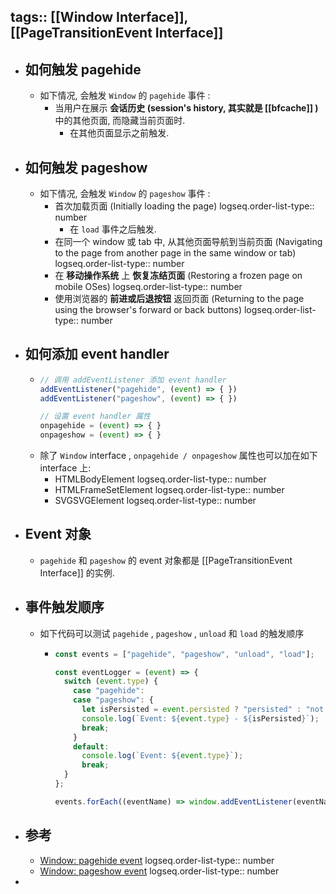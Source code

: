 tags:: [[Window Interface]], [[PageTransitionEvent Interface]]
---

- ## 如何触发 pagehide
	- 如下情况, 会触发 `Window` 的 `pagehide` 事件 :
		- 当用户在展示 **会话历史 (session's history, 其实就是 [[bfcache]] )** 中的其他页面, 而隐藏当前页面时.
			- 在其他页面显示之前触发.
- ## 如何触发 pageshow
	- 如下情况, 会触发 `Window` 的 `pageshow` 事件 :
		- 首次加载页面 (Initially loading the page)
		  logseq.order-list-type:: number
			- 在 `load` 事件之后触发.
		- 在同一个 window 或 tab 中, 从其他页面导航到当前页面 (Navigating to the page from another page in the same window or tab)
		  logseq.order-list-type:: number
		- 在 **移动操作系统** 上 **恢复冻结页面** (Restoring a frozen page on mobile OSes)
		  logseq.order-list-type:: number
		- 使用浏览器的 **前进或后退按钮** 返回页面 (Returning to the page using the browser's forward or back buttons)
		  logseq.order-list-type:: number
- ## 如何添加 event handler
	- ``` js
	  // 调用 addEventListener 添加 event handler
	  addEventListener("pagehide", (event) => { })
	  addEventListener("pageshow", (event) => { })
	  
	  // 设置 event handler 属性
	  onpagehide = (event) => { }
	  onpageshow = (event) => { }
	  ```
	- 除了 `Window` interface , `onpagehide / onpageshow` 属性也可以加在如下 interface 上:
		- HTMLBodyElement
		  logseq.order-list-type:: number
		- HTMLFrameSetElement
		  logseq.order-list-type:: number
		- SVGSVGElement
		  logseq.order-list-type:: number
- ## Event 对象
	- `pagehide` 和 `pageshow` 的 event 对象都是 [[PageTransitionEvent Interface]] 的实例.
- ## 事件触发顺序
	- 如下代码可以测试 `pagehide` , `pageshow` , `unload` 和 `load` 的触发顺序
		- ``` js
		  const events = ["pagehide", "pageshow", "unload", "load"];
		  
		  const eventLogger = (event) => {
		    switch (event.type) {
		      case "pagehide":
		      case "pageshow": {
		        let isPersisted = event.persisted ? "persisted" : "not persisted";
		        console.log(`Event: ${event.type} - ${isPersisted}`);
		        break;
		      }
		      default:
		        console.log(`Event: ${event.type}`);
		        break;
		    }
		  };
		  
		  events.forEach((eventName) => window.addEventListener(eventName, eventLogger));
		  ```
- ## 参考
	- [Window: pagehide event](https://developer.mozilla.org/en-US/docs/Web/API/Window/pagehide_event)
	  logseq.order-list-type:: number
	- [Window: pageshow event](https://developer.mozilla.org/en-US/docs/Web/API/Window/pageshow_event)
	  logseq.order-list-type:: number
-